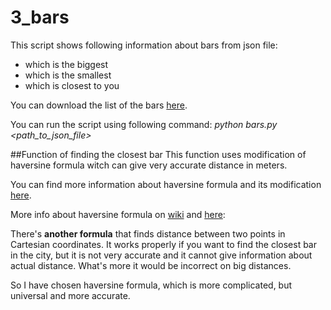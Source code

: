 # 3_bars

This script shows following information about bars from json file:
* which is the biggest
* which is the smallest
* which is closest to you

You can download the list of the bars [here](http://data.mos.ru/opendata/7710881420-bary). 

You can run the script using following command: _python bars.py \<path_to_json_file\>_

##Function of finding the closest bar 
This function uses modification of haversine formula
 witch can give very accurate distance in meters. 
 
 You can find more information about haversine formula and its modification 
 [here](http://gis-lab.info/qa/great-circles.html).

More info about haversine formula on [wiki](https://en.wikipedia.org/wiki/Haversine_formula) 
and [here](https://rosettacode.org/wiki/Haversine_formula): 

There's **another formula** that finds distance between two points in Cartesian coordinates.
It works properly if you want to find the closest bar in the city, but 
it is not very accurate and it cannot give information about actual distance.
What's more it would be incorrect on big distances. 

So I have chosen haversine formula, which is more complicated, but universal 
and more accurate.